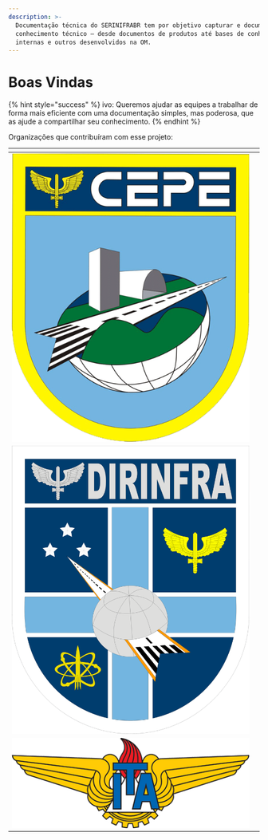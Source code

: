 ```yaml
---
description: >-
  Documentação técnica do SERINIFRABR tem por objetivo capturar e documentar
  conhecimento técnico – desde documentos de produtos até bases de conhecimento
  internas e outros desenvolvidos na OM.
---
```


# Boas Vindas

{% hint style="success" %}
ivo: Queremos ajudar as equipes a trabalhar de forma mais eficiente com uma documentação simples, mas poderosa, que as ajude a compartilhar seu conhecimento.
{% endhint %}

Organizações que contribuíram com esse projeto:

<table data-view="cards"><thead><tr><th></th><th></th></tr></thead><tbody><tr><td><img src=".gitbook/assets/cepe (1).gif" alt="" data-size="original"></td><td></td></tr><tr><td><img src=".gitbook/assets/image (2).png" alt="" data-size="original"></td><td></td></tr><tr><td><img src=".gitbook/assets/ITA_logo.png" alt="" data-size="original"></td><td></td></tr></tbody></table>

